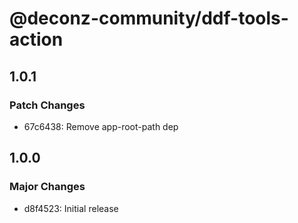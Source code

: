 # @deconz-community/ddf-tools-action

## 1.0.1

### Patch Changes

- 67c6438: Remove app-root-path dep

## 1.0.0

### Major Changes

- d8f4523: Initial release
